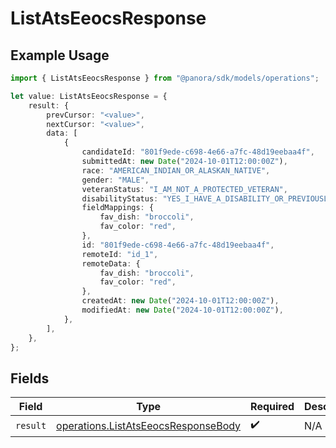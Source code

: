 # ListAtsEeocsResponse

## Example Usage

```typescript
import { ListAtsEeocsResponse } from "@panora/sdk/models/operations";

let value: ListAtsEeocsResponse = {
    result: {
        prevCursor: "<value>",
        nextCursor: "<value>",
        data: [
            {
                candidateId: "801f9ede-c698-4e66-a7fc-48d19eebaa4f",
                submittedAt: new Date("2024-10-01T12:00:00Z"),
                race: "AMERICAN_INDIAN_OR_ALASKAN_NATIVE",
                gender: "MALE",
                veteranStatus: "I_AM_NOT_A_PROTECTED_VETERAN",
                disabilityStatus: "YES_I_HAVE_A_DISABILITY_OR_PREVIOUSLY_HAD_A_DISABILITY",
                fieldMappings: {
                    fav_dish: "broccoli",
                    fav_color: "red",
                },
                id: "801f9ede-c698-4e66-a7fc-48d19eebaa4f",
                remoteId: "id_1",
                remoteData: {
                    fav_dish: "broccoli",
                    fav_color: "red",
                },
                createdAt: new Date("2024-10-01T12:00:00Z"),
                modifiedAt: new Date("2024-10-01T12:00:00Z"),
            },
        ],
    },
};
```

## Fields

| Field                                                                                      | Type                                                                                       | Required                                                                                   | Description                                                                                |
| ------------------------------------------------------------------------------------------ | ------------------------------------------------------------------------------------------ | ------------------------------------------------------------------------------------------ | ------------------------------------------------------------------------------------------ |
| `result`                                                                                   | [operations.ListAtsEeocsResponseBody](../../models/operations/listatseeocsresponsebody.md) | :heavy_check_mark:                                                                         | N/A                                                                                        |